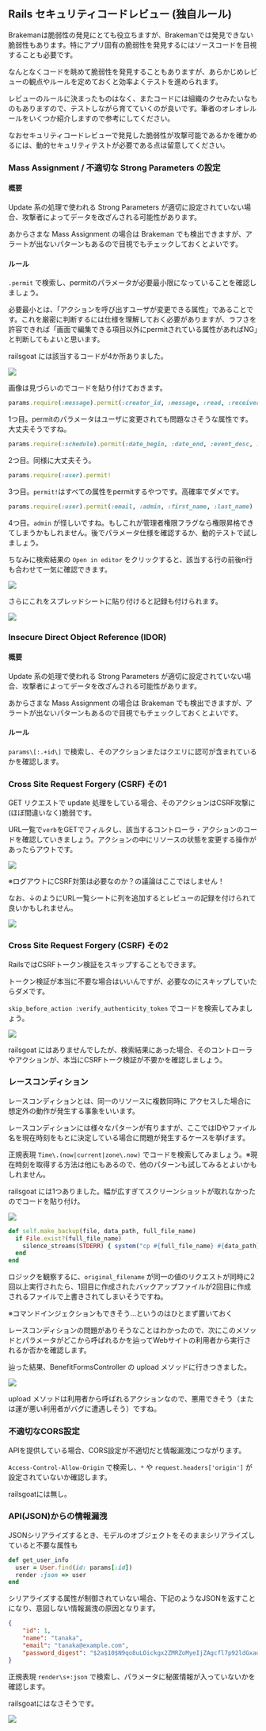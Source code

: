 ## Rails セキュリティコードレビュー (独自ルール)

Brakemanは脆弱性の発見にとても役立ちますが、Brakemanでは発見できない脆弱性もあります。特にアプリ固有の脆弱性を発見するにはソースコードを目視することも必要です。

なんとなくコードを眺めて脆弱性を発見することもありますが、あらかじめレビューの観点やルールを定めておくと効率よくテストを進められます。

レビューのルールに決まったものはなく、またコードには組織のクセみたいなものもありますので、テストしながら育てていくのが良いです。筆者のオレオレルールをいくつか紹介しますので参考にしてください。

なおセキュリティコードレビューで発見した脆弱性が攻撃可能であるかを確かめるには、動的セキュリティテストが必要である点は留意してください。


### Mass Assignment / 不適切な Strong Parameters の設定

#### 概要

Update 系の処理で使われる Strong Parameters が適切に設定されていない場合、攻撃者によってデータを改ざんされる可能性があります。

あからさまな Mass Assignment の場合は Brakeman でも検出できますが、アラートが出ないパターンもあるので目視でもチェックしておくとよいです。

#### ルール

`.permit` で検索し、permitのパラメータが必要最小限になっていることを確認しましょう。

必要最小とは、「アクションを呼び出すユーザが変更できる属性」であることです。これを厳密に判断するには仕様を理解しておく必要がありますが、ラフさを許容できれば「画面で編集できる項目以外にpermitされている属性があればNG」と判断してもよいと思います。

railsgoat には該当するコードが4か所ありました。

![](images/2021-03-18-22-29-02.png)

画像は見づらいのでコードを貼り付けておきます。

```ruby
params.require(:message).permit(:creator_id, :message, :read, :receiver_id)
```

1つ目。permitのパラメータはユーザに変更されても問題なさそうな属性です。大丈夫そうですね。

```ruby
params.require(:schedule).permit(:date_begin, :date_end, :event_desc, :event_name, :event_type)
```

2つ目。同様に大丈夫そう。

```ruby
params.require(:user).permit!
```

3つ目。`permit!`はすべての属性をpermitするやつです。高確率でダメです。

```ruby
params.require(:user).permit(:email, :admin, :first_name, :last_name)
```

4つ目。`admin` が怪しいですね。もしこれが管理者権限フラグなら権限昇格できてしまうかもしれません。後でパラメータ仕様を確認するか、動的テストで試しましょう。

ちなみに検索結果の `Open in editor` をクリックすると、該当する行の前後n行も合わせて一気に確認できます。

![](images/2021-03-18-21-54-54.png)

さらにこれをスプレッドシートに貼り付けると記録も付けられます。

![](images/2021-03-18-22-35-18.png)

### Insecure Direct Object Reference (IDOR)

#### 概要

Update 系の処理で使われる Strong Parameters が適切に設定されていない場合、攻撃者によってデータを改ざんされる可能性があります。

あからさまな Mass Assignment の場合は Brakeman でも検出できますが、アラートが出ないパターンもあるので目視でもチェックしておくとよいです。

#### ルール

`params\[:.+id\]` で検索し、そのアクションまたはクエリに認可が含まれているかを確認します。



### Cross Site Request Forgery (CSRF) その1

GET リクエストで update 処理をしている場合、そのアクションはCSRF攻撃に(ほぼ間違いなく)脆弱です。

URL一覧で`verb`をGETでフィルタし、該当するコントローラ・アクションのコードを確認していきましょう。アクションの中にリソースの状態を変更する操作があったらアウトです。

![](images/2021-03-14-23-46-09.png)

※ログアウトにCSRF対策は必要なのか？の議論はここではしません！

なお、↓のようにURL一覧シートに列を追加するとレビューの記録を付けられて良いかもしれません。

![](images/2021-03-14-23-41-50.png)

### Cross Site Request Forgery (CSRF) その2

RailsではCSRFトークン検証をスキップすることもできます。

トークン検証が本当に不要な場合はいいんですが、必要なのにスキップしていたらダメです。

`skip_before_action :verify_authenticity_token` でコードを検索してみましょう。

![](images/2021-03-15-01-05-09.png)

railsgoat にはありませんでしたが、検索結果にあった場合、そのコントローラやアクションが、本当にCSRFトーク検証が不要かを確認しましょう。

### レースコンディション

レースコンディションとは、同一のリソースに複数同時に
アクセスした場合に想定外の動作が発生する事象をいいます。

レースコンディションには様々なパターンが有りますが、ここではIDやファイル名を現在時刻をもとに決定している場合に問題が発生するケースを挙げます。

正規表現 `Time\.(now|current|zone\.now)` でコードを検索してみましょう。※現在時刻を取得する方法は他にもあるので、他のパターンも試してみるとよいかもしれません。

railsgoat には1つありました。幅が広すぎてスクリーンショットが取れなかったのでコードを貼り付け。

![](images/2021-03-15-00-00-46.png)

```ruby 
def self.make_backup(file, data_path, full_file_name)
  if File.exist?(full_file_name)
    silence_streams(STDERR) { system("cp #{full_file_name} #{data_path}/bak#{Time.zone.now.to_i}_#{file.original_filename}") }
  end
end
```

ロジックを観察するに、`original_filename` が同一の値のリクエストが同時に2回以上実行されたら、1回目に作成されたバックアップファイルが2回目に作成されるファイルで上書きされてしまいそうですね。

※コマンドインジェクションもできそう...というのはひとまず置いておく

レースコンディションの問題がありそうなことはわかったので、次にこのメソッドとパラメータがどこから呼ばれるかを辿ってWebサイトの利用者から実行されるか否かを確認します。

辿った結果、BenefitFormsController の upload メソッドに行きつきました。

![](images/2021-03-15-00-09-35.png)

upload メソッドは利用者から呼ばれるアクションなので、悪用できそう（または運が悪い利用者がバグに遭遇しそう）ですね。

### 不適切なCORS設定

APIを提供している場合、CORS設定が不適切だと情報漏洩につながります。

`Access-Control-Allow-Origin` で検索し、`*` や `request.headers['origin']` が設定されていないか確認します。

railsgoatには無し。

### API(JSON)からの情報漏洩

JSONシリアライズするとき、モデルのオブジェクトをそのままシリアライズしていると不要な属性も

```ruby
def get_user_info
  user = User.find(id: params[:id])
  render :json => user
end
```

シリアライズする属性が制御されていない場合、下記のようなJSONを返すことになり、意図しない情報漏洩の原因となります。

```json
{
    "id": 1,
    "name": "tanaka",
    "email": "tanaka@example.com",
    "password_digest": "$2a$10$N9qo8uLOickgx2ZMRZoMyeIjZAgcfl7p92ldGxad68LJZdL17lhWy"
}
```

正規表現 `render\s+:json` で検索し、パラメータに秘匿情報が入っていないかを確認します。

railsgoatにはなさそうです。

![](images/2021-03-18-20-57-25.png)
